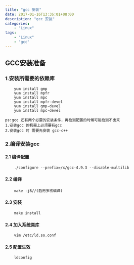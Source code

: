 ```yaml
---
title: "gcc 安装"
date: 2017-01-16T13:36:01+08:00
description: "gcc 安装"
categories:
    - "Linux"
tags:
    - "Linux"
    - "gcc"
---
```


## GCC安装准备

### 1.安装所需要的依赖库
```
    yum install gmp
    yum install mpfr
    yum install mpc
    yum install mpfr-devel
    yum install gmp-devel
    yum install mpc-devel
```
    ps:gcc 还有两个必要的安装条件，再检测配置的时候可能检测不出来
    1.安装gcc 的机器上必须要有gcc
    2.安装gcc 时 需要先安装 gcc-c++
### 2.编译安装gcc
#### 2.1 编译配置
```
    ./configure --prefix=/x/gcc-4.9.3 --disable-multilib
```
#### 2.2 编译
```
    make -j8//(启用多核编译)
```
#### 2.3 安装
```
    make install
```
#### 2.4 加入系统类库
```
    vim /etc/ld.so.conf
```
#### 2.5 配置生效
```
    ldconfig
```